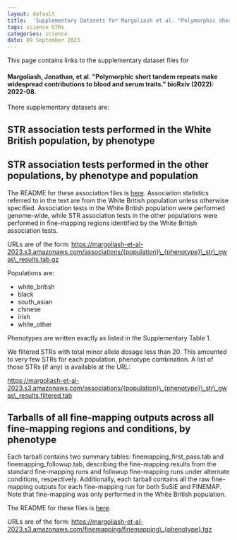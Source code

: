 ```yaml
---
layout: default
title:  'Supplementary Datasets for Margoliash et al. "Polymorphic short tandem repeats make widespread contributions to blood and serum traits"'
tags: science STRs
categories: science
date: 09 September 2023
---
```


This page contains links to the supplementary dataset files for 

#### Margoliash, Jonathan, et al. "Polymorphic short tandem repeats make widespread contributions to blood and serum traits." bioRxiv (2022): 2022-08.

There supplementary datasets are:

## STR association tests performed in the White British population, by phenotype
## STR association tests performed in the other populations, by phenotype and population

The README for these association files is [here](https://gymreklab.com/2023/Margoliash/et/al/GWAS/README.html).
Association statistics referred to in the text are from the White British population unless otherwise specified. Association tests
in the White British population were performed genome-wide, while STR association tests in the other populations were performed in 
fine-mapping regions identified by the White British association tests.

URLs are of the form: https://margoliash-et-al-2023.s3.amazonaws.com/associations/{population}\_{phenotype}\_str\_gwas\_results.tab.gz

Populations are:

* white\_british
* black
* south\_asian
* chinese
* irish
* white\_other

Phenotypes are written exactly as listed in the Supplementary Table 1.

We filtered STRs with total minor allele dosage less than 20. This amounted to very few STRs for each population, phenotype combination.
A list of those STRs (if any) is available at the URL: 

https://margoliash-et-al-2023.s3.amazonaws.com/associations/{population}\_{phenotype}\_str\_gwas\_results.filtered.tab

## Tarballs of all fine-mapping outputs across all fine-mapping regions and conditions, by phenotype

Each tarball contains two summary tables: finemapping\_first\_pass.tab and finemapping\_followup.tab, describing the fine-mapping results
from the standard fine-mapping runs and followup fine-mapping runs under alternate conditions, respectively. Additionally,
each tarball contains all the raw fine-mapping outputs for each fine-mapping run for both SuSiE and FINEMAP. Note that
fine-mapping was only performed in the White British population.

The README for these files is [here](https://gymreklab.com/2023/Margoliash/et/al/finemapping/README.html).

URLs are of the form: https://margoliash-et-al-2023.s3.amazonaws.com/finemapping/finemapping\_{phenotype}.tgz
